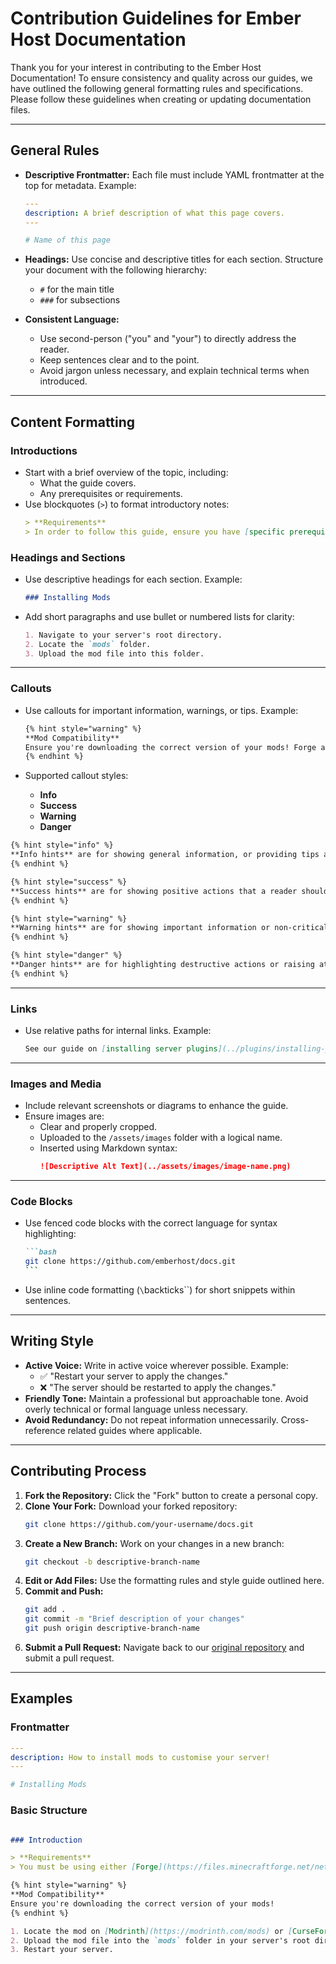 # Contribution Guidelines for Ember Host Documentation

Thank you for your interest in contributing to the Ember Host Documentation! To ensure consistency and quality across our guides, we have outlined the following general formatting rules and specifications. Please follow these guidelines when creating or updating documentation files.

---

## **General Rules**
- **Descriptive Frontmatter:** Each file must include YAML frontmatter at the top for metadata. Example:
  ```yaml
  ---
  description: A brief description of what this page covers.
  ---

  # Name of this page
  ```
- **Headings:** Use concise and descriptive titles for each section. Structure your document with the following hierarchy:
  - `#` for the main title
  - `###` for subsections

- **Consistent Language:** 
  - Use second-person ("you" and "your") to directly address the reader.
  - Keep sentences clear and to the point.
  - Avoid jargon unless necessary, and explain technical terms when introduced.

---

## **Content Formatting**

### **Introductions**
- Start with a brief overview of the topic, including:
  - What the guide covers.
  - Any prerequisites or requirements.
- Use blockquotes (`>`) to format introductory notes:
  ```markdown
  > **Requirements**  
  > In order to follow this guide, ensure you have [specific prerequisites](link-to-resource).
  ```

### **Headings and Sections**
- Use descriptive headings for each section. Example:
  ```markdown
  ### Installing Mods
  ```
- Add short paragraphs and use bullet or numbered lists for clarity:
  ```markdown
  1. Navigate to your server's root directory.
  2. Locate the `mods` folder.
  3. Upload the mod file into this folder.
  ```

---

### **Callouts**
- Use callouts for important information, warnings, or tips. Example:
  ```markdown
  {% hint style="warning" %}
  **Mod Compatibility**  
  Ensure you're downloading the correct version of your mods! Forge and Fabric mods are usually not cross-compatible.
  {% endhint %}
  ```

- Supported callout styles:
  - **Info**
  - **Success**
  - **Warning**
  - **Danger**

```markdown
{% hint style="info" %}
**Info hints** are for showing general information, or providing tips and tricks.
{% endhint %}

{% hint style="success" %}
**Success hints** are for showing positive actions that a reader should take.
{% endhint %}

{% hint style="warning" %}
**Warning hints** are for showing important information or non-critical warnings.
{% endhint %}

{% hint style="danger" %}
**Danger hints** are for highlighting destructive actions or raising attention to critical information.
{% endhint %}
```

---

### **Links**
- Use relative paths for internal links. Example:
  ```markdown
  See our guide on [installing server plugins](../plugins/installing-plugins.md).
  ```

---

### **Images and Media**
- Include relevant screenshots or diagrams to enhance the guide.
- Ensure images are:
  - Clear and properly cropped.
  - Uploaded to the `/assets/images` folder with a logical name.
  - Inserted using Markdown syntax:
    ```markdown
    ![Descriptive Alt Text](../assets/images/image-name.png)
    ```

---

### **Code Blocks**
- Use fenced code blocks with the correct language for syntax highlighting:
  ```markdown
  ```bash
  git clone https://github.com/emberhost/docs.git
  `‎``
  ```
- Use inline code formatting (`\`backticks\``) for short snippets within sentences.

---

## **Writing Style**
- **Active Voice:** Write in active voice wherever possible. Example:
  - ✅ "Restart your server to apply the changes."
  - ❌ "The server should be restarted to apply the changes."
- **Friendly Tone:** Maintain a professional but approachable tone. Avoid overly technical or formal language unless necessary.
- **Avoid Redundancy:** Do not repeat information unnecessarily. Cross-reference related guides where applicable.

---

## **Contributing Process**
1. **Fork the Repository:** Click the "Fork" button to create a personal copy.
2. **Clone Your Fork:** Download your forked repository:
   ```bash
   git clone https://github.com/your-username/docs.git
   ```
3. **Create a New Branch:** Work on your changes in a new branch:
   ```bash
   git checkout -b descriptive-branch-name
   ```
4. **Edit or Add Files:** Use the formatting rules and style guide outlined here.
5. **Commit and Push:**
   ```bash
   git add .
   git commit -m "Brief description of your changes"
   git push origin descriptive-branch-name
   ```
6. **Submit a Pull Request:** Navigate back to our [original repository](https://github.com/emberhost/docs) and submit a pull request.

---

## **Examples**

### **Frontmatter**
```yaml
---
description: How to install mods to customise your server!
---

# Installing Mods
```

### **Basic Structure**
```markdown

### Introduction

> **Requirements**  
> You must be using either [Forge](https://files.minecraftforge.net/net/minecraftforge/forge/) or [Fabric](https://fabricmc.net/use/server/).

{% hint style="warning" %}
**Mod Compatibility**  
Ensure you're downloading the correct version of your mods!
{% endhint %}

1. Locate the mod on [Modrinth](https://modrinth.com/mods) or [CurseForge](https://www.curseforge.com/minecraft/mc-mods).
2. Upload the mod file into the `mods` folder in your server's root directory.
3. Restart your server.
```